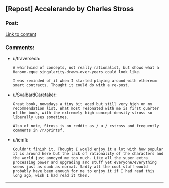 ## [Repost] Accelerando by Charles Stross

### Post:

[Link to content](http://www.antipope.org/charlie/blog-static/fiction/accelerando/accelerando.html)

### Comments:

- u/traverseda:
  ```
  A whirlwind of concepts, not really rationalist, but shows what a Hanson-eque singularity-drawn-over-years could look like.

  I was reminded of it when I started playing around with ethereum smart contracts. Thought it could do with a re-post.
  ```

- u/SvalbardCaretaker:
  ```
  Great book, nowadays a tiny bit aged but still very high on my recommendation list. What most resonated with me is first quarter of the book, with the extremely high concept-density stross so liberally uses sometimes. 

  Also of note, Stross is on reddit as / u / cstross and frequently comments in /r/printsf.
  ```

- u/iemfi:
  ```
  Couldn't finish it. Thought I would enjoy it a lot with how popular it is around here but the lack of rationality of the characters and the world just annoyed me too much. Like all the super extra processing power and upgrading and stuff yet everyone/everything seems just as dumb as normal. Sadly all the cool stuff would probably have been enough for me to enjoy it if I had read this long ago, wish I had read it then.
  ```

---

